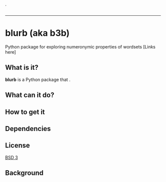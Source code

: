 .

<div align="center">
  <Image here><br>
</div>

-----------------
# blurb (aka b3b)
Python package for exploring numeronymic properties of wordsets
[Links here]

## What is it?

**blurb** is a Python package that .

## What can it do?


## How to get it


## Dependencies


## License
[BSD 3](LICENSE)


## Background



